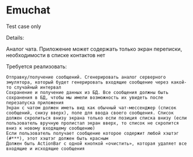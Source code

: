 # Emuchat
Test case only

Details:


Аналог чата. Приложение может содержать только экран переписки, необходимости в списке контактов нет

Требуется реализовать:

    Отправку/получение сообщений. Сгенерировать аналог серверного эмулятора, который будет генерировать входящие сообщение через какой-то случайный интервал
    Сохранение и получение данных из БД. Все сообщения должны быть сохранения в БД, чтобы мы имели возможность их увидеть после перезапуска приложения
    Экран с чатом должен иметь вид как обычный чат-мессенджер (список сообщений, снизу вверх), поле для ввода своего сообщения. Список должен скролиться внизу экрана только если позиция списка внизу (если пользователь вручную пролистал экран вверх, то список не скролится вниз к новому входящему сообщению)
    Если пользователь получает сообщение которое содержит любой хэштэг (#***), этот хэштэг должен быть красным
    Должен быть ActionBar с одной кнопкой «очистить», которая удаляет все входящие и исходящие сообщения
